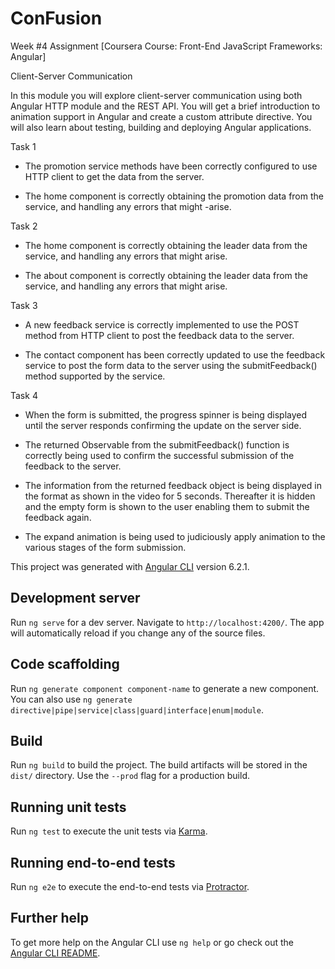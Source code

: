 # ConFusion

Week #4 Assignment [Coursera Course: Front-End JavaScript Frameworks: Angular]

Client-Server Communication

In this module you will explore client-server communication using both Angular HTTP module and the REST API. You will get a brief introduction to animation support in Angular and create a custom attribute directive. You will also learn about testing, building and deploying Angular applications.

Task 1

- The promotion service methods have been correctly configured to use HTTP client to get the data from the server.

- The home component is correctly obtaining the promotion data from the service, and handling any errors that might -arise.


Task 2

- The home component is correctly obtaining the leader data from the service, and handling any errors that might arise.

- The about component is correctly obtaining the leader data from the service, and handling any errors that might arise.


Task 3

- A new feedback service is correctly implemented to use the POST method from HTTP client to post the feedback data to the server.

- The contact component has been correctly updated to use the feedback service to post the form data to the server using the submitFeedback() method supported by the service.


Task 4

- When the form is submitted, the progress spinner is being displayed until the server responds confirming the update on the server side.

- The returned Observable from the submitFeedback() function is correctly being used to confirm the successful submission of the feedback to the server.

- The information from the returned feedback object is being displayed in the format as shown in the video for 5 seconds. Thereafter it is hidden and the empty form is shown to the user enabling them to submit the feedback again.

- The expand animation is being used to judiciously apply animation to the various stages of the form submission.



This project was generated with [Angular CLI](https://github.com/angular/angular-cli) version 6.2.1.

## Development server

Run `ng serve` for a dev server. Navigate to `http://localhost:4200/`. The app will automatically reload if you change any of the source files.

## Code scaffolding

Run `ng generate component component-name` to generate a new component. You can also use `ng generate directive|pipe|service|class|guard|interface|enum|module`.

## Build

Run `ng build` to build the project. The build artifacts will be stored in the `dist/` directory. Use the `--prod` flag for a production build.

## Running unit tests

Run `ng test` to execute the unit tests via [Karma](https://karma-runner.github.io).

## Running end-to-end tests

Run `ng e2e` to execute the end-to-end tests via [Protractor](http://www.protractortest.org/).

## Further help

To get more help on the Angular CLI use `ng help` or go check out the [Angular CLI README](https://github.com/angular/angular-cli/blob/master/README.md).
